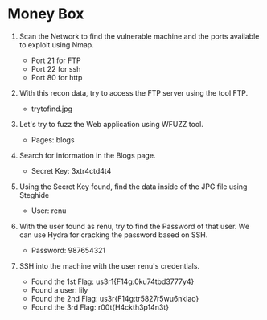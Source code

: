 # Money Box

1. Scan the Network to find the vulnerable machine and the ports available to exploit using Nmap.
    * Port 21 for FTP
    * Port 22 for ssh
    * Port 80 for http

2. With this recon data, try to access the FTP server using the tool FTP.
    * trytofind.jpg

3. Let's try to fuzz the Web application using WFUZZ tool.
    * Pages: blogs

4. Search for information in the Blogs page.
    * Secret Key: 3xtr4ctd4t4

5. Using the Secret Key found, find the data inside of the JPG file using Steghide
    * User: renu

6. With the user found as renu, try to find the Password of that user. We can use Hydra for cracking the password based on SSH.
    *  Password: 987654321

7. SSH into the machine with the user renu's credentials.
    * Found the 1st Flag: us3r1{F14g:0ku74tbd3777y4}
    * Found a user: lily
    * Found the 2nd Flag: us3r{F14g:tr5827r5wu6nklao}
    * Found the 3rd Flag: r00t{H4ckth3p14n3t}